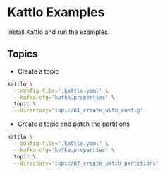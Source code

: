 # Kattlo Examples

Install Kattlo and run the examples.

## Topics

- Create a topic

```bash
kattlo \
  --config-file='.kattlo.yaml' \
  --kafka-cfg='kafka.properties' \
  topic \
  --directory='topic/01_create_with_config'
```

- Create a topic and patch the partitions

```bash
kattlo \
  --config-file='.kattlo.yaml' \
  --kafka-cfg='kafka.properties' \
  topic \
  --directory='topic/02_create_patch_partitions'
```
